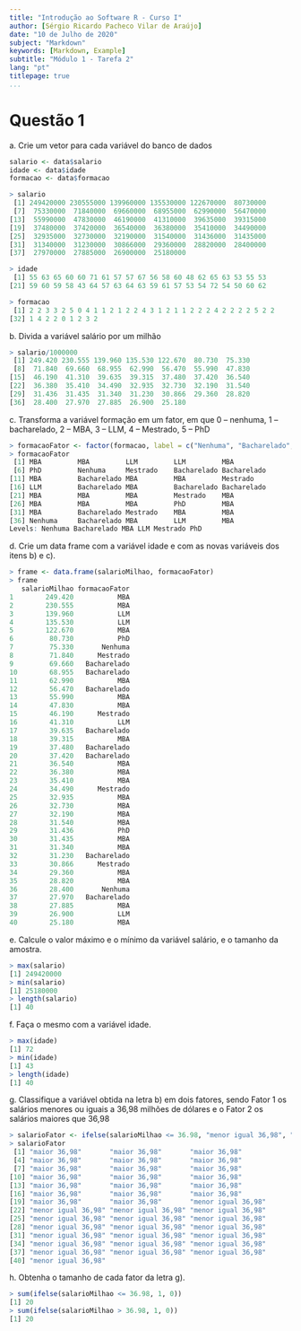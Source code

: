 ```yaml
---
title: "Introdução ao Software R - Curso I"
author: [Sérgio Ricardo Pacheco Vilar de Araújo]
date: "10 de Julho de 2020"
subject: "Markdown"
keywords: [Markdown, Example]
subtitle: "Módulo 1 - Tarefa 2"
lang: "pt"
titlepage: true
...
```


# Questão 1

a. Crie um vetor para cada variável do banco de dados

```r
salario <- data$salario
idade <- data$idade
formacao <- data$formacao
```

```r
> salario
 [1] 249420000 230555000 139960000 135530000 122670000  80730000
 [7]  75330000  71840000  69660000  68955000  62990000  56470000
[13]  55990000  47830000  46190000  41310000  39635000  39315000
[19]  37480000  37420000  36540000  36380000  35410000  34490000
[25]  32935000  32730000  32190000  31540000  31436000  31435000
[31]  31340000  31230000  30866000  29360000  28820000  28400000
[37]  27970000  27885000  26900000  25180000

> idade
 [1] 55 63 65 60 60 71 61 57 57 67 56 58 60 48 62 65 63 53 55 53
[21] 59 60 59 58 43 64 57 63 64 63 59 61 57 53 54 72 54 50 60 62

> formacao
 [1] 2 2 3 3 2 5 0 4 1 1 2 1 2 2 4 3 1 2 1 1 2 2 2 4 2 2 2 2 5 2 2
[32] 1 4 2 2 0 1 2 3 2
```

b. Divida a variável salário por um milhão

```r
> salario/1000000
 [1] 249.420 230.555 139.960 135.530 122.670  80.730  75.330
 [8]  71.840  69.660  68.955  62.990  56.470  55.990  47.830
[15]  46.190  41.310  39.635  39.315  37.480  37.420  36.540
[22]  36.380  35.410  34.490  32.935  32.730  32.190  31.540
[29]  31.436  31.435  31.340  31.230  30.866  29.360  28.820
[36]  28.400  27.970  27.885  26.900  25.180
```

c. Transforma a variável formação em um fator, em que 0 – nenhuma, 1 – bacharelado, 2 –
MBA, 3 – LLM, 4 – Mestrado, 5 – PhD

```r
> formacaoFator <- factor(formacao, label = c("Nenhuma", "Bacharelado", "MBA", "LLM", "Mestrado", "PhD"), levels = 0:5)
> formacaoFator
 [1] MBA         MBA         LLM         LLM         MBA        
 [6] PhD         Nenhuma     Mestrado    Bacharelado Bacharelado
[11] MBA         Bacharelado MBA         MBA         Mestrado   
[16] LLM         Bacharelado MBA         Bacharelado Bacharelado
[21] MBA         MBA         MBA         Mestrado    MBA        
[26] MBA         MBA         MBA         PhD         MBA        
[31] MBA         Bacharelado Mestrado    MBA         MBA        
[36] Nenhuma     Bacharelado MBA         LLM         MBA        
Levels: Nenhuma Bacharelado MBA LLM Mestrado PhD
```

d. Crie um data frame com a variável idade e
com as novas variáveis dos itens b) e c).

```r
> frame <- data.frame(salarioMilhao, formacaoFator)
> frame
   salarioMilhao formacaoFator
1        249.420           MBA
2        230.555           MBA
3        139.960           LLM
4        135.530           LLM
5        122.670           MBA
6         80.730           PhD
7         75.330       Nenhuma
8         71.840      Mestrado
9         69.660   Bacharelado
10        68.955   Bacharelado
11        62.990           MBA
12        56.470   Bacharelado
13        55.990           MBA
14        47.830           MBA
15        46.190      Mestrado
16        41.310           LLM
17        39.635   Bacharelado
18        39.315           MBA
19        37.480   Bacharelado
20        37.420   Bacharelado
21        36.540           MBA
22        36.380           MBA
23        35.410           MBA
24        34.490      Mestrado
25        32.935           MBA
26        32.730           MBA
27        32.190           MBA
28        31.540           MBA
29        31.436           PhD
30        31.435           MBA
31        31.340           MBA
32        31.230   Bacharelado
33        30.866      Mestrado
34        29.360           MBA
35        28.820           MBA
36        28.400       Nenhuma
37        27.970   Bacharelado
38        27.885           MBA
39        26.900           LLM
40        25.180           MBA
```

e. Calcule o valor máximo e o mínimo da variável
salário, e o tamanho da amostra.

```r
> max(salario)
[1] 249420000
> min(salario)
[1] 25180000
> length(salario)
[1] 40
```

f. Faça o mesmo com a variável idade.

```r
> max(idade)
[1] 72
> min(idade)
[1] 43
> length(idade)
[1] 40
```

g. Classifique a variável obtida na letra b) em
dois fatores, sendo Fator 1 os salários menores ou iguais a 36,98 milhões de dólares e o Fator 2 os salários maiores que 36,98

```r
> salarioFator <- ifelse(salarioMilhao <= 36.98, "menor igual 36,98", "maior 36,98")
> salarioFator
 [1] "maior 36,98"       "maior 36,98"       "maior 36,98"      
 [4] "maior 36,98"       "maior 36,98"       "maior 36,98"      
 [7] "maior 36,98"       "maior 36,98"       "maior 36,98"      
[10] "maior 36,98"       "maior 36,98"       "maior 36,98"      
[13] "maior 36,98"       "maior 36,98"       "maior 36,98"      
[16] "maior 36,98"       "maior 36,98"       "maior 36,98"      
[19] "maior 36,98"       "maior 36,98"       "menor igual 36,98"
[22] "menor igual 36,98" "menor igual 36,98" "menor igual 36,98"
[25] "menor igual 36,98" "menor igual 36,98" "menor igual 36,98"
[28] "menor igual 36,98" "menor igual 36,98" "menor igual 36,98"
[31] "menor igual 36,98" "menor igual 36,98" "menor igual 36,98"
[34] "menor igual 36,98" "menor igual 36,98" "menor igual 36,98"
[37] "menor igual 36,98" "menor igual 36,98" "menor igual 36,98"
[40] "menor igual 36,98"
```

h. Obtenha o tamanho de cada fator da letra g).

```r
> sum(ifelse(salarioMilhao <= 36.98, 1, 0))
[1] 20
> sum(ifelse(salarioMilhao > 36.98, 1, 0))
[1] 20
```